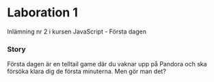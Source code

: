 # Laboration 1
Inlämning nr 2 i kursen JavaScript - Första dagen

### Story
Första dagen är en telltail game där du vaknar upp på Pandora och ska försöka klara dig de första minuterna.
Men gör man det?
